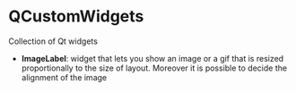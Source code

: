 # QCustomWidgets
Collection of Qt widgets

- <b>ImageLabel</b>: widget that lets you show an image or a gif that is resized proportionally to the size of layout. Moreover it is possible to decide the alignment of the image
